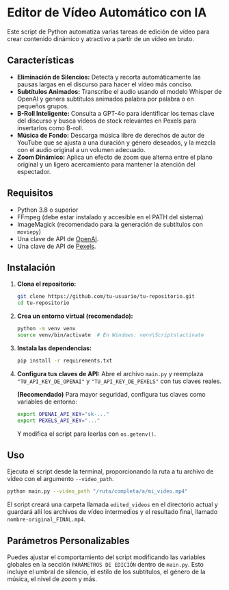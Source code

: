 # Editor de Vídeo Automático con IA

Este script de Python automatiza varias tareas de edición de vídeo para crear contenido dinámico y atractivo a partir de un vídeo en bruto.

## Características

-   **Eliminación de Silencios:** Detecta y recorta automáticamente las pausas largas en el discurso para hacer el vídeo más conciso.
-   **Subtítulos Animados:** Transcribe el audio usando el modelo Whisper de OpenAI y genera subtítulos animados palabra por palabra o en pequeños grupos.
-   **B-Roll Inteligente:** Consulta a GPT-4o para identificar los temas clave del discurso y busca vídeos de stock relevantes en Pexels para insertarlos como B-roll.
-   **Música de Fondo:** Descarga música libre de derechos de autor de YouTube que se ajusta a una duración y género deseados, y la mezcla con el audio original a un volumen adecuado.
-   **Zoom Dinámico:** Aplica un efecto de zoom que alterna entre el plano original y un ligero acercamiento para mantener la atención del espectador.

## Requisitos

-   Python 3.8 o superior
-   FFmpeg (debe estar instalado y accesible en el PATH del sistema)
-   ImageMagick (recomendado para la generación de subtítulos con `moviepy`)
-   Una clave de API de [OpenAI](https://platform.openai.com/signup).
-   Una clave de API de [Pexels](https://www.pexels.com/api/).

## Instalación

1.  **Clona el repositorio:**
    ```bash
    git clone https://github.com/tu-usuario/tu-repositorio.git
    cd tu-repositorio
    ```

2.  **Crea un entorno virtual (recomendado):**
    ```bash
    python -m venv venv
    source venv/bin/activate  # En Windows: venv\Scripts\activate
    ```

3.  **Instala las dependencias:**
    ```bash
    pip install -r requirements.txt
    ```

4.  **Configura tus claves de API:**
    Abre el archivo `main.py` y reemplaza `"TU_API_KEY_DE_OPENAI"` y `"TU_API_KEY_DE_PEXELS"` con tus claves reales.

    **(Recomendado)** Para mayor seguridad, configura tus claves como variables de entorno:
    ```bash
    export OPENAI_API_KEY="sk-..."
    export PEXELS_API_KEY="..."
    ```
    Y modifica el script para leerlas con `os.getenv()`.

## Uso

Ejecuta el script desde la terminal, proporcionando la ruta a tu archivo de vídeo con el argumento `--video_path`.

```bash
python main.py --video_path "/ruta/completa/a/mi_video.mp4"
```

El script creará una carpeta llamada `edited_videos` en el directorio actual y guardará allí los archivos de vídeo intermedios y el resultado final, llamado `nombre-original_FINAL.mp4`.

## Parámetros Personalizables

Puedes ajustar el comportamiento del script modificando las variables globales en la sección `PARÁMETROS DE EDICIÓN` dentro de `main.py`. Esto incluye el umbral de silencio, el estilo de los subtítulos, el género de la música, el nivel de zoom y más.
